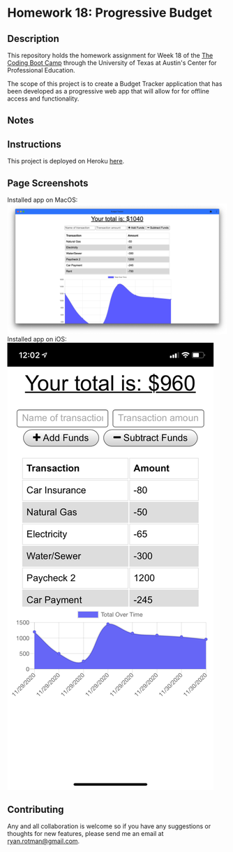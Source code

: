 # Homework 18: Progressive Budget

## Description
This repository holds the homework assignment for Week 18 of the [The Coding Boot Camp](https://techbootcamps.utexas.edu/coding/) through the University of Texas at Austin's Center for Professional Education.

The scope of this project is to create a Budget Tracker application that has been developed as a progressive web app that will allow for for offline access and functionality. 

## Notes
<!-- This application uses the following Node.js packages:
- [express](https://expressjs.com/)
- [mongoose](https://www.npmjs.com/package/mongoose)
- [morgan](https://www.npmjs.com/package/morgan)
- [compression](https://www.npmjs.com/package/compression) -->

## Instructions
This project is deployed on Heroku [here](https://rr-budget-pwa.herokuapp.com/).

## Page Screenshots
Installed app on MacOS:
![ReadMe_ScreenShot_MacOS](./public/assets/images/ReadMe_ScreenShot_MacOS.png)
Installed app on iOS:
![ReadMe_ScreenShot_iOS](./public/assets/images/ReadMe_ScreenShot_iOS.PNG)

## Contributing
Any and all collaboration is welcome so if you have any suggestions or thoughts for new features, please send me an email at ryan.rotman@gmail.com.